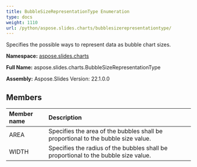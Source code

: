 ```yaml
---
title: BubbleSizeRepresentationType Enumeration
type: docs
weight: 1110
url: /python/aspose.slides.charts/bubblesizerepresentationtype/
---
```


Specifies the possible ways to represent data as bubble chart sizes.

**Namespace:** [aspose.slides.charts](/python/aspose.slides.charts/)

**Full Name:** aspose.slides.charts.BubbleSizeRepresentationType

**Assembly:**  Aspose.Slides Version: 22.1.0.0

## **Members**
|**Member name**|**Description**|
| :- | :- |
|AREA|Specifies the area of the bubbles shall be proportional to the bubble size value.|
|WIDTH|Specifies the radius of the bubbles shall be proportional to the bubble size value.|
